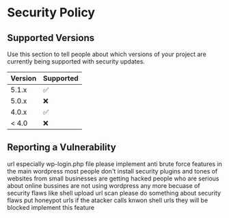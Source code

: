 # Security Policy

## Supported Versions

Use this section to tell people about which versions of your project are
currently being supported with security updates.

| Version | Supported          |
| ------- | ------------------ |
| 5.1.x   | :white_check_mark: |
| 5.0.x   | :x:                |
| 4.0.x   | :white_check_mark: |
| < 4.0   | :x:                |

## Reporting a Vulnerability
url especially wp-login.php file
please implement anti brute force features in the main wordpress 
most people don't install security plugins and tones of websites from small businesses are getting hacked 
people who are serious about online bussines are not using wordpress any more becuase of security flaws
like shell upload 
url scan 
please do something about security flaws 
put honeypot urls if the atacker calls knwon shell urls 
they will be blocked 
implement this feature 





